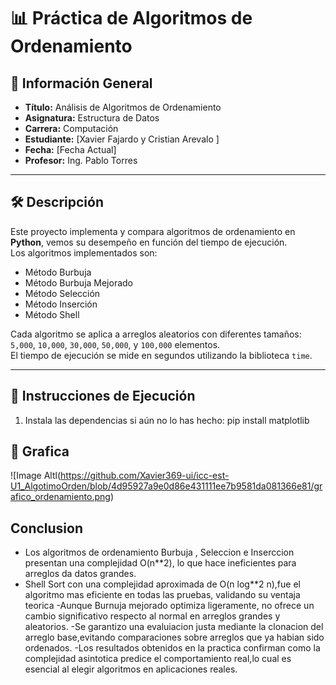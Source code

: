 # 📊 Práctica de Algoritmos de Ordenamiento

## 📌 Información General

- **Título:** Análisis de Algoritmos de Ordenamiento
- **Asignatura:** Estructura de Datos
- **Carrera:** Computación
- **Estudiante:** [Xavier Fajardo y Cristian Arevalo ]
- **Fecha:** [Fecha Actual]
- **Profesor:** Ing. Pablo Torres

---

## 🛠️ Descripción

Este proyecto implementa y compara algoritmos de ordenamiento en **Python**, vemos su desempeño en función del tiempo de ejecución.  
Los algoritmos implementados son:

-  Método Burbuja  
-  Método Burbuja Mejorado  
-  Método Selección  
-  Método Inserción  
-  Método Shell  

Cada algoritmo se aplica a arreglos aleatorios con diferentes tamaños:  
`5,000`, `10,000`, `30,000`, `50,000`, y `100,000` elementos.  
El tiempo de ejecución se mide en segundos utilizando la biblioteca `time`.

---

## 🚀 Instrucciones de Ejecución

1. Instala las dependencias si aún no lo has hecho:
   pip install matplotlib

## 🚀 Grafica 

![Image Altl(https://github.com/Xavier369-ui/icc-est-U1_AlgotimoOrden/blob/4d95927a9e0d86e431111ee7b9581da081366e81/grafico_ordenamiento.png)

## Conclusion

- Los algoritmos de ordenamiento Burbuja , Seleccion e Inserccion presentan una complejidad O(n**2), lo que hace ineficientes para arreglos da datos grandes.
- Shell Sort con una complejidad aproximada de O(n log**2 n),fue el algoritmo mas eficiente en todas las pruebas, validando su ventaja teorica
-Aunque Burnuja mejorado optimiza ligeramente, no ofrece un cambio significativo respecto al normal en arreglos grandes y aleatorios.
-Se garantizo una evaluiacion justa mediante la clonacion del arreglo base,evitando comparaciones sobre arreglos que ya habian sido ordenados.
-Los resultados obtenidos en la practica confirman como la complejidad asintotica predice el comportamiento real,lo cual es esencial al elegir algoritmos en aplicaciones reales. 
